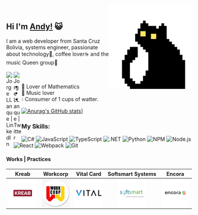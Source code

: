<img align='right' src='https://github.com/xandyx2014/xandyx2014/blob/master/sprites/cat.gif' width='45%'>  
<br/>


## Hi I'm [Andy!](https://github.com/xandyx2014) 😺

I am a web developer from Santa Cruz Bolivia, systems engineer, passionate about technology💞, coffee lover☕ and the music Queen group👑
<br/>
<br/>
<a href="https://www.linkedin.com/in/andy-jesus-macias-749682134/">
  <img align="left" alt="Jorge LLanque | LinkedIn" width="20px" src="https://cdn.iconscout.com/icon/free/png-256/linkedin-2506794-2100694.png" />
</a>
<a href="https://twitter.com/xandyx2008">
  <img align="left" alt="Jorge LLanque | Twitter" width="21px" src="https://raw.githubusercontent.com/anuraghazra/anuraghazra/master/assets/twitter.svg" />
</a>
<br/>

- 🧮 Lover of Mathematics
- 🎸 Music lover
- 💧 Consumer of 1 cups of watter.  



<!---
![visitors](https://visitor-badge.glitch.me/badge?page_id=xandyx2014.visitor-badge)
-->

[![Anurag's GitHub stats](https://github-readme-stats.vercel.app/api?username=xandyx2014&theme=radical)](https://github.com/anuraghazra/github-readme-stats)]

<h3 align="left">My Skills: </h3>

![C#](https://img.shields.io/badge/c%23-%23239120.svg?logo=c-sharp&logoColor=white&style=for-the-badge)
![JavaScript](https://img.shields.io/badge/javascript-%23323330.svg?logo=javascript&logoColor=%23F7DF1E&style=for-the-badge)
![TypeScript](https://img.shields.io/badge/typescript-%23007ACC.svg?logo=typescript&logoColor=white&style=for-the-badge)
![.NET](https://img.shields.io/badge/.NET-5C2D91?logo=.net&logoColor=white&style=for-the-badge)
![Python](https://img.shields.io/badge/python-3670A0?style=for-the-badge&logo=python&logoColor=ffdd54)
![NPM ](https://img.shields.io/badge/NPM-%23000000.svg?logo=npm&logoColor=white&style=for-the-badge)
![Node.js ](https://img.shields.io/badge/node.js-6DA55F?logo=node.js&logoColor=white&style=for-the-badge)
![React](https://img.shields.io/badge/react-%2320232a.svg?logo=react&logoColor=%2361DAFB&style=for-the-badge)
![Webpack](https://img.shields.io/badge/webpack-%238DD6F9.svg?logo=webpack&logoColor=black&style=for-the-badge)
![Git](https://img.shields.io/badge/git-%23F05033.svg?logo=git&logoColor=white&style=for-the-badge)



<h4 align="left">Works | Practices</h4>

| **Kreab** | **Workcorp** | **Vital Card** | **Softsmart Systems** | **Encora** |
|:------:|:--------:|:----------:|:-----------------:|:------:|
| <img align='center' src='https://github.com/xandyx2014/xandyx2014/blob/master/projects/workcop.jpg' height='75px'>  | <img align='center' src='https://github.com/xandyx2014/xandyx2014/blob/master/projects/workcop2.jpg' height='75px'>   | <img align='center' src='https://github.com/xandyx2014/xandyx2014/blob/master/projects/vital.png' height='75px'>     | <img align='center' src='https://github.com/xandyx2014/xandyx2014/blob/master/projects/soft.jpg' height='75px'> | <img align='center' src='https://github.com/xandyx2014/xandyx2014/blob/master/projects/enora job.webp' height='75px'> |



